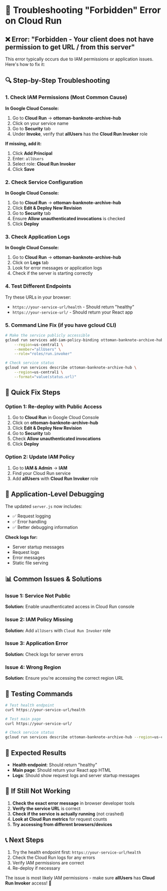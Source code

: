 # 🔧 Troubleshooting "Forbidden" Error on Cloud Run

## ❌ **Error: "Forbidden - Your client does not have permission to get URL / from this server"**

This error typically occurs due to IAM permissions or application issues. Here's how to fix it:

## 🔍 **Step-by-Step Troubleshooting**

### **1. Check IAM Permissions (Most Common Cause)**

**In Google Cloud Console:**
1. Go to **Cloud Run** → **ottoman-banknote-archive-hub**
2. Click on your service name
3. Go to **Security** tab
4. Under **Invoke**, verify that **allUsers** has the **Cloud Run Invoker** role

**If missing, add it:**
1. Click **Add Principal**
2. Enter: `allUsers`
3. Select role: **Cloud Run Invoker**
4. Click **Save**

### **2. Check Service Configuration**

**In Google Cloud Console:**
1. Go to **Cloud Run** → **ottoman-banknote-archive-hub**
2. Click **Edit & Deploy New Revision**
3. Go to **Security** tab
4. Ensure **Allow unauthenticated invocations** is checked
5. Click **Deploy**

### **3. Check Application Logs**

**In Google Cloud Console:**
1. Go to **Cloud Run** → **ottoman-banknote-archive-hub**
2. Click on **Logs** tab
3. Look for error messages or application logs
4. Check if the server is starting correctly

### **4. Test Different Endpoints**

Try these URLs in your browser:
- `https://your-service-url/health` - Should return "healthy"
- `https://your-service-url/` - Should return your React app

### **5. Command Line Fix (if you have gcloud CLI)**

```bash
# Make the service publicly accessible
gcloud run services add-iam-policy-binding ottoman-banknote-archive-hub \
    --region=us-central1 \
    --member="allUsers" \
    --role="roles/run.invoker"

# Check service status
gcloud run services describe ottoman-banknote-archive-hub \
    --region=us-central1 \
    --format="value(status.url)"
```

## 🚀 **Quick Fix Steps**

### **Option 1: Re-deploy with Public Access**
1. Go to **Cloud Run** in Google Cloud Console
2. Click on **ottoman-banknote-archive-hub**
3. Click **Edit & Deploy New Revision**
4. Go to **Security** tab
5. Check **Allow unauthenticated invocations**
6. Click **Deploy**

### **Option 2: Update IAM Policy**
1. Go to **IAM & Admin** → **IAM**
2. Find your Cloud Run service
3. Add **allUsers** with **Cloud Run Invoker** role

## 🔧 **Application-Level Debugging**

The updated `server.js` now includes:
- ✅ Request logging
- ✅ Error handling
- ✅ Better debugging information

**Check logs for:**
- Server startup messages
- Request logs
- Error messages
- Static file serving

## 📊 **Common Issues & Solutions**

### **Issue 1: Service Not Public**
**Solution:** Enable unauthenticated access in Cloud Run console

### **Issue 2: IAM Policy Missing**
**Solution:** Add `allUsers` with `Cloud Run Invoker` role

### **Issue 3: Application Error**
**Solution:** Check logs for server errors

### **Issue 4: Wrong Region**
**Solution:** Ensure you're accessing the correct region URL

## 🧪 **Testing Commands**

```bash
# Test health endpoint
curl https://your-service-url/health

# Test main page
curl https://your-service-url/

# Check service status
gcloud run services describe ottoman-banknote-archive-hub --region=us-central1
```

## 🎯 **Expected Results**

- **Health endpoint**: Should return "healthy"
- **Main page**: Should return your React app HTML
- **Logs**: Should show request logs and server startup messages

## 🚨 **If Still Not Working**

1. **Check the exact error message** in browser developer tools
2. **Verify the service URL** is correct
3. **Check if the service is actually running** (not crashed)
4. **Look at Cloud Run metrics** for request counts
5. **Try accessing from different browsers/devices**

## 📞 **Next Steps**

1. Try the health endpoint first: `https://your-service-url/health`
2. Check the Cloud Run logs for any errors
3. Verify IAM permissions are correct
4. Re-deploy if necessary

The issue is most likely IAM permissions - make sure **allUsers** has **Cloud Run Invoker** access! 🔑
